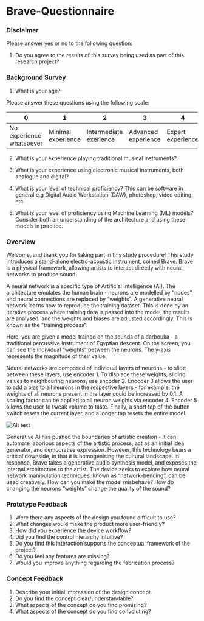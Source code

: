# Brave-Questionnaire

### Disclaimer

Please answer yes or no to the following question:

1. Do you agree to the results of this survey being used as part of this research project?

### Background Survey

1. What is your age?

Please answer these questions using the following scale:

| 0                         | 1                     | 2                             | 3                          | 4                        |
| --------                  | -------               |--------                       | -------                    | -------                  |
| No experience whatsoever  | Minimal experience    | Intermediate exerience        | Advanced experience        | Expert experience        |

2. What is your experience playing traditional musical instruments?

3. What is your experience using electronic musical instruments, both analogue and digital?

4. What is your level of technical proficiency? This can be software in general e.g Digital Audio Workstation (DAW), photoshop, video editing etc.

5. What is your level of proficiency using Machine Learning (ML) models? Consider both an understanding of the architecture and using these models in practice.

### Overview

Welcome, and thank you for taking part in this study procedure! This study introduces a stand-alone electro-acoustic instrument, coined Brave. Brave is a physical framework, allowing artists to interact directly with neural networks to produce sound.

A neural network is a specific type of Artificial Intelligence (AI). The architecture emulates the human brain - neurons are modelled by “nodes”, and neural connections are replaced by “weights”. A generative neural network learns how to reproduce the training dataset. This is done by an iterative process where training data is passed into the model, the results are analysed, and the weights and biases are adjusted accordingly. This is known as the ”training process".

Here, you are given a model trained on the sounds of a darbouka - a traditional percussive instrument of  Egyptian descent. On the screen, you can see the individual “weights” between the neurons. The y-axis represents the magnitude of their value.

Neural networks are composed of individual layers of neurons - to slide between these layers, use encoder 1. To displace these weights, sliding values to neighbouring neurons, use encoder 2. Encoder 3 allows the user to add a bias to all neurons in the respective layers - for example, the weights of all neurons present in the layer could be increased by 0.1. A scaling factor can be applied to all neuron weights via encoder 4. Encoder 5 allows the user to tweak volume to taste. Finally, a short tap of the button switch resets the current layer, and a longer tap resets the entire model.

![Alt text](labelledProto.png)

Generative AI has pushed the boundaries of artistic creation - it can automate laborious aspects of the artistic process, act as an initial idea generator, and democratise expression. However, this technology bears a critical downside, in that it is homogenising the cultural landscape. In response,  Brave takes a generative audio synthesis model, and exposes the internal architecture to the artist. The device seeks to explore how neural network manipulation techniques, known as “network-bending”, can be used creatively. How can you make the model misbehave? How do changing the neurons “weights” change the quality of the sound?

### Prototype Feedback

1. Were there any aspects of the design you found difficult to use?
2. What changes would make the product more user-friendly?
3. How did you experience the device workflow?
4. Did you find the control hierarchy intuitive?
5. Do you find this interaction supports the conceptual framework of the project?
6. Do you feel any features are missing?
6. Would you improve anything regarding the fabrication process?

### Concept Feedback

1. Describe your initial impression of the design concept.
2. Do you find the concept clear/understandable?
3. What aspects of the concept do you find promising?
4. What aspects of the concept do you find convoluting?